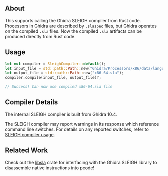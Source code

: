 ## About

This supports calling the Ghidra SLEIGH compiler from Rust code. Processors in Ghidra are described by `.slaspec` files, but Ghidra operates on the compiled `.sla` files. Now the compiled `.sla` artifacts can be produced directly from Rust code.

## Usage

```rust
let mut compiler = SleighCompiler::default();
let input_file = std::path::Path::new("Ghidra/Processors/x86/data/languages/x86-64.slaspec");
let output_file = std::path::Path::new("x86-64.sla");
compiler.compile(input_file, output_file)?;

// Success! Can now use compiled x86-64.sla file
```

## Compiler Details

The internal SLEIGH compiler is built from Ghidra 10.4.

The SLEIGH compiler may report warnings in its response which reference command line switches. For details on any reported switches, refer to [SLEIGH compiler usage](ghidra/Ghidra/Features/Decompiler/src/decompile/cpp/slgh_compile.cc#L3687-L3701).

## Related Work

Check out the [libsla](https://crates.io/crates/libsla) crate for interfacing with the Ghidra SLEIGH library to disassemble native instructions into pcode!
